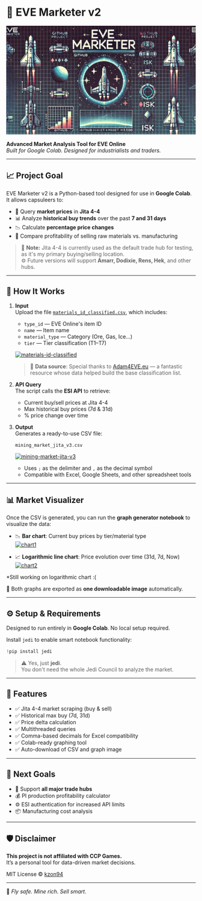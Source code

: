 # 🚀 EVE Marketer v2

![EVE Marketer Logo](eve.jpg)

**Advanced Market Analysis Tool for EVE Online**  
*Built for Google Colab. Designed for industrialists and traders.*

---

## 📈 Project Goal

EVE Marketer v2 is a Python-based tool designed for use in **Google Colab**. It allows capsuleers to:

- 🔎 Query **market prices** in **Jita 4-4**
- 📊 Analyze **historical buy trends** over the past **7 and 31 days**
- 📉 Calculate **percentage price changes**
- 🧮 Compare profitability of selling raw materials vs. manufacturing

> 🧪 **Note:** Jita 4-4 is currently used as the default trade hub for testing, as it's my primary buying/selling location.  
> ⚙️ Future versions will support **Amarr, Dodixie, Rens, Hek**, and other hubs.

---

## 🧩 How It Works

1. **Input**  
   Upload the file [`materials_id_classified.csv`](https://github.com/kzon94/eve-marketer-v2), which includes:

   - `type_id` — EVE Online's item ID  
   - `name` — Item name  
   - `material_type` — Category (Ore, Gas, Ice...)  
   - `tier` — Tier classification (T1–T7)

   <a href="https://imgbb.com/"><img src="https://i.ibb.co/20sntMGx/materials-id-classified.png" alt="materials-id-classified" border="0"></a>

   > 🧠 **Data source**: Special thanks to [Adam4EVE.eu](https://www.adam4eve.eu/info_types.php) — a fantastic resource whose data helped build the base classification list.

2. **API Query**  
   The script calls the **ESI API** to retrieve:

   - Current buy/sell prices at Jita 4-4
   - Max historical buy prices (7d & 31d)
   - % price change over time

3. **Output**  
   Generates a ready-to-use CSV file:

   ```
   mining_market_jita_v3.csv
   ```

   <a href="https://ibb.co/3ytPsvfP"><img src="https://i.ibb.co/pvCkPQWk/mining-market-jita-v3.png" alt="mining-market-jita-v3" border="0"></a>
  
   - Uses `;` as the delimiter and `,` as the decimal symbol
   - Compatible with Excel, Google Sheets, and other spreadsheet tools

---

## 📊 Market Visualizer

Once the CSV is generated, you can run the **graph generator notebook** to visualize the data:

- 📉 **Bar chart**: Current buy prices by tier/material type  
  <a href="https://ibb.co/hJYyXYJz"><img src="https://i.ibb.co/39R7fR9Z/chart1.png" alt="chart1" border="0"></a>

- 📈 **Logarithmic line chart**: Price evolution over time (31d, 7d, Now)  
  <a href="https://ibb.co/yFKdCXNp"><img src="https://i.ibb.co/s9cb42gC/chart2.png" alt="chart2" border="0"></a>

*Still working on logarithmic chart :(

📸 Both graphs are exported as **one downloadable image** automatically.


---

## ⚙️ Setup & Requirements

Designed to run entirely in **Google Colab**. No local setup required.

Install `jedi` to enable smart notebook functionality:
```python
!pip install jedi
```

> ⚠️ Yes, just **jedi**.  
> You don't need the whole Jedi Council to analyze the market.

---

## 🧠 Features

- ✅ Jita 4-4 market scraping (buy & sell)
- ✅ Historical max buy (7d, 31d)
- ✅ Price delta calculation
- ✅ Multithreaded queries
- ✅ Comma-based decimals for Excel compatibility
- ✅ Colab-ready graphing tool
- ✅ Auto-download of CSV and graph image

---

## 🔮 Next Goals

- 🔁 Support **all major trade hubs**
- 💰 PI production profitability calculator
- ⚙️ ESI authentication for increased API limits
- 📦 Manufacturing cost analysis

---

## 🛡 Disclaimer

**This project is not affiliated with CCP Games.**  
It’s a personal tool for data-driven market decisions.

MIT License © [kzon94](https://github.com/kzon94)

---

💬 *Fly safe. Mine rich. Sell smart.*
